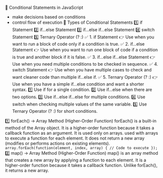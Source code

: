 🔹 Conditional Statements in JavaScript
-  make decisions based on conditions
-  control flow of execution
  🔹 Types of Conditional Statements
1️⃣ if Statement
2️⃣ if...else Statement
3️⃣ if...else if...else Statement
4️⃣ switch Statement
5️⃣ Ternary Operator (? :)
✅ 1. if Statement
👉 Use when you want to run a block of code only if a condition is true.
✅ 2. if...else Statement
👉 Use when you want to run one block of code if a condition is true and another block if it is false.
✅ 3. if...else if...else Statement
👉 Use when you need multiple conditions to be checked in sequence.
✅ 4. switch Statement
👉 Use when you have multiple cases to check and want cleaner code than multiple if...else if.
✅ 5. Ternary Operator (? :)
👉 Use when you have a simple if...else condition and want a shorter syntax.
1️⃣ Use if for a single condition.
2️⃣ Use if...else when there are two options.
3️⃣ Use if...else if...else for multiple conditions.
4️⃣ Use switch when checking multiple values of the same variable.
5️⃣ Use Ternary Operator (? :) for short conditions.

1️⃣ forEach() → Array Method (Higher-Order Function)
forEach() is a built-in method of the Array object.
It is a higher-order function because it takes a callback function as an argument.
It is used only on arrays.
used with arrays to execute a function for each element.
It does not return a new array (modifies or performs actions on existing elements).
`array.forEach(function(element, index, array) {
  // Code to execute
});
`
2️⃣ map() → Array Method (Higher-Order Function)
map() is an array method that creates a new array by applying a function to each element.
It is a higher-order function because it takes a callback function.
Unlike forEach(), it returns a new array.


